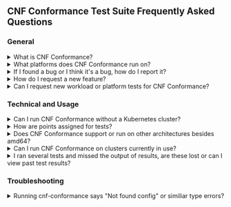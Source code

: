 CNF Conformance Test Suite Frequently Asked Questions 
---

### General
<details> <summary>What is CNF Conformance?</summary>
<p>

 - The CNF Conformance program enables interoperability of Cloud native Network Functions (CNFs) from multiple vendors running on top of Kubernetes. The goal is to provide an open source test suite to demonstrate conformance and implementation of best practices for both open and closed source Cloud native Network Functions.

</p>
</details>

<details> <summary>What platforms does CNF Conformance run on?</summary>
<p>

 - CNF Conformance runs on most major Linux distributions and WSL (Windows Subsystem for Linux). 

</p>
</details>

<details> <summary>If I found a bug or I think it's a bug, how do I report it?</summary>
<p>

 - If you would like to report a bug, please create a [new issue](https://github.com/cncf/cnf-conformance/issues/new?assignees=&labels=bug&template=bug-report.md&title=%5BBUG%5D) (using the **Bug Report** Template)

</p>
</details>

<details> <summary>How do I request a new feature?</summary>
<p>

 - If you would like to request an enhancement, please create a [new issue](https://github.com/cncf/cnf-conformance/issues/new?assignees=&labels=enhancement&template=feature-request.md&title=%5BFeature%5D) (using the **Feature Request** Template)

</p>
</details>

<details> <summary>Can I request new workload or platform tests for CNF Conformance?</summary>
<p>

 - Yes. If you would like to request a new workload test, please create a [new issue](https://github.com/cncf/cnf-conformance/issues/new?assignees=&labels=workload&template=new-workload-test.md&title=%5BWorkload%5D) (using the **New Workload Test** Template) or create a [new issue](https://github.com/cncf/cnf-conformance/issues/new?assignees=&labels=platform&template=new-platform-test.md&title=%5BPlatform%5D) (using the **New Platform Test** Template)

</p>
</details>

### Technical and Usage
<details> <summary>Can I run CNF Conformance without a Kubernetes cluster?</summary>
<p>

 - In simple terms, no. You need some type of k8s (kubernetes) cluster whether it's baremetal, kind, docker and so on to run CNF Conformance suite against your CNF.

</p>
</details>

<details> <summary>How are points assigned for tests?</summary>
<p>

 - Points are different for each test and workload but in layman terms, pass defaults to 5 and fail is a -1. Seen [points.yml](https://github.com/cncf/cnf-conformance/blob/master/points.yml) for more details on the different points for default scoring.

</p>
</details>

<details> <summary>Does CNF Conformance support or run on other architectures besides amd64?</summary>
<p>

 - Not currently at this time.

</p>
</details>

<details> <summary>Can I run CNF Conformance on clusters currently in use?</summary>
<p>

 - Yes but it's not recommended. There is a destructive option that will test your nodes with reboots and recovery. We recommend that tests are run in an environment that is not currently used by others, typically in a test or dev environment setting.

</p>
</details>

<details> <summary>I ran several tests and missed the output of results, are these lost or can I view past test results?</summary>
<p>

 - All test results are stored in the results/ directory of where you installed CNF Conformance in yaml format.

</p>
</details>


### Troubleshooting
<details> <summary>Running cnf-conformance says "Not found config" or similiar type errors?</summary>
<p>

 - This may indicate that you are not pointing to a valid cnf-conformance.yml config file for your CNF. You may want to read or review the [CNF Conformance INSTALL](https://github.com/cncf/cnf-conformance/blob/master/INSTALL.md) instructions or the [USAGE Documentation](https://github.com/cncf/cnf-conformance/blob/master/USAGE.md). 

</p>
</details>
